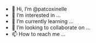 - 👋 Hi, I’m @patcoxinelle
- 👀 I’m interested in ...
- 🌱 I’m currently learning ...
- 💞️ I’m looking to collaborate on ...
- 📫 How to reach me ...

<!---
patcoxinelle/patcoxinelle is a ✨ special ✨ repository because its `README.md` (this file) appears on your GitHub profile.
You can click the Preview link to take a look at your changes.
--->
